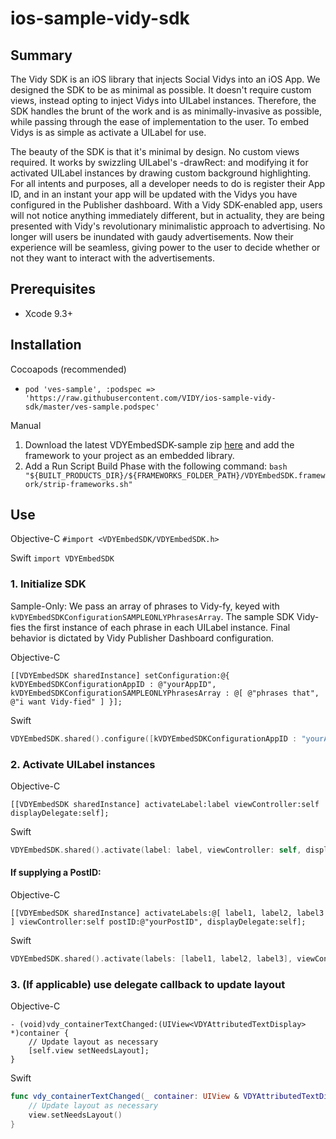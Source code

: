 # ios-sample-vidy-sdk

## Summary

The Vidy SDK is an iOS library that injects Social Vidys into an iOS App. We designed the SDK to be as minimal as possible. It doesn't require custom views, instead opting to inject Vidys into UILabel instances. Therefore, the SDK handles the brunt of the work and is as minimally-invasive as possible, while passing through the ease of implementation to the user. To embed Vidys is as simple as activate a UILabel for use. 

The beauty of the SDK is that it's minimal by design. No custom views required. It works by swizzling UILabel's -drawRect: and modifying it for activated UILabel instances by drawing custom background highlighting. For all intents and purposes, all a developer needs to do is register their App ID, and in an instant your app will be updated with the Vidys you have configured in the Publisher dashboard. With a Vidy SDK-enabled app, users will not notice anything immediately different, but in actuality, they are being presented with Vidy's revolutionary minimalistic approach to advertising. No longer will users be inundated with gaudy advertisements. Now their experience will be seamless, giving power to the user to decide whether or not they want to interact with the advertisements.

## Prerequisites
* Xcode 9.3+

## Installation

Cocoapods (recommended)
* ```pod 'ves-sample', :podspec => 'https://raw.githubusercontent.com/VIDY/ios-sample-vidy-sdk/master/ves-sample.podspec'```

Manual
1. Download the latest VDYEmbedSDK-sample zip <a href="https://github.com/VIDY/ios-sample-vidy-sdk" target="_blank">here</a> and add the framework to your project as an embedded library.
2. Add a Run Script Build Phase with the following command: 
```bash "${BUILT_PRODUCTS_DIR}/${FRAMEWORKS_FOLDER_PATH}/VDYEmbedSDK.framework/strip-frameworks.sh"```
 
## Use 

Objective-C
```#import <VDYEmbedSDK/VDYEmbedSDK.h>```

Swift
```import VDYEmbedSDK```

### 1. Initialize SDK
Sample-Only: We pass an array of phrases to Vidy-fy, keyed with `kVDYEmbedSDKConfigurationSAMPLEONLYPhrasesArray`. The sample SDK Vidy-fies the first instance of each phrase in each UILabel instance. Final behavior is dictated by Vidy Publisher Dashboard configuration.

Objective-C
```objc
[[VDYEmbedSDK sharedInstance] setConfiguration:@{ kVDYEmbedSDKConfigurationAppID : @"yourAppID", kVDYEmbedSDKConfigurationSAMPLEONLYPhrasesArray : @[ @"phrases that", @"i want Vidy-fied" ] }];
```
Swift
```swift
VDYEmbedSDK.shared().configure([kVDYEmbedSDKConfigurationAppID : "yourAppID", kVDYEmbedSDKConfigurationSAMPLEONLYPhrasesArray : ["phrases that","i want Vidy-fied"]])
```

### 2. Activate UILabel instances

Objective-C
```objc
[[VDYEmbedSDK sharedInstance] activateLabel:label viewController:self displayDelegate:self];
```
Swift
```swift
VDYEmbedSDK.shared().activate(label: label, viewController: self, displayDelegate: self)
```
#### If supplying a PostID:

Objective-C
```objc
[[VDYEmbedSDK sharedInstance] activateLabels:@[ label1, label2, label3 ] viewController:self postID:@"yourPostID", displayDelegate:self];
```
Swift
```swift
VDYEmbedSDK.shared().activate(labels: [label1, label2, label3], viewController: self, postID: "yourPostID", displayDelegate: self)
```

### 3. (If applicable) use delegate callback to update layout

Objective-C
```objc
- (void)vdy_containerTextChanged:(UIView<VDYAttributedTextDisplay> *)container {
    // Update layout as necessary
    [self.view setNeedsLayout];
}
```
Swift
```swift
func vdy_containerTextChanged(_ container: UIView & VDYAttributedTextDisplay) {
    // Update layout as necessary
    view.setNeedsLayout()
}
```
